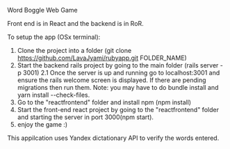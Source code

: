 Word Boggle Web Game

Front end is in React and the backend is in RoR. 

To setup the app (OSx terminal): 

1. Clone the project into a folder (git clone https://github.com/LavaJyami/rubyapp.git FOLDER_NAME)
2. Start the backend rails project by going to the main folder (rails server -p 3001)
    2.1 Once the server is up and running go to localhost:3001 and ensure the rails welcome screen is displayed. If there are               pending migrations then run them. 
    Note: you may have to do bundle install and yarn install --check-files. 
3. Go to the "reactfrontend" folder and install npm (npm install)
4. Start the front-end react project by going to the "reactfrontend" folder and starting the server in port 3000(npm start).
5. enjoy the game :) 

This appilcation uses Yandex dictationary API to verify the words entered.
